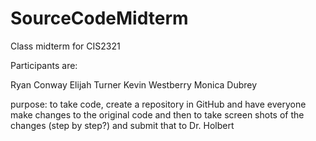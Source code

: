 # SourceCodeMidterm

Class midterm for CIS2321

Participants are:

Ryan Conway Elijah Turner Kevin Westberry Monica Dubrey

purpose: to take code, create a repository in GitHub and 
have everyone make changes to the original code and then to 
take screen shots of the changes (step by step?) and submit 
that to Dr. Holbert
